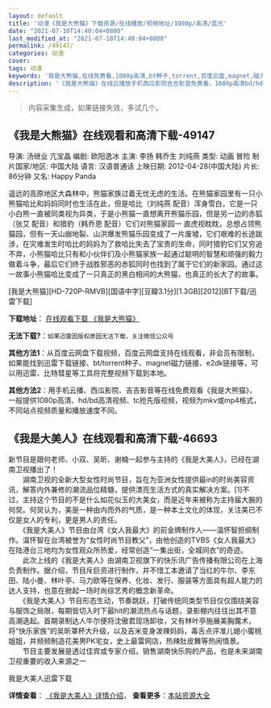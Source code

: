 ```yaml
---
layout: default
title: '动漫《我是大熊猫》下载资源/在线播放/视频地址/1080p/高清/蓝光'
date: "2021-07-10T14:40:04+0800"
last_modified_at: "2021-07-10T14:40:04+0800"
permalink: /49147/
categories: 动漫
cover:
tags: 动漫
keywords: '我是大熊猫,在线免费看,1080p高清,bt种子,torrent,百度云盘,magnet,磁力链,迅雷下载资源'
description: '《我是大熊猫》在线云播放手机西瓜影院吉吉影音免费看，1080p高清bd/hd未删减完整版和tc抢先枪版，mkv/mp4格式，附带bt/torrent种子、magnet/磁力链、百度云盘、网盘资源迅雷下载链接'
---
```


>内容采集生成，如果链接失效，多试几个。


## 《我是大熊猫》在线观看和高清下载-49147

导演: 汤继业 亢宝晶 编剧: 欧阳逸冰 主演: 李扬 韩乔生 刘纯燕 类型: 动画 冒险 制片国家/地区: 中国大陆 语言: 汉语普通话 上映日期: 2012-04-28(中国大陆) 片长: 86分钟 又名: Happy Panda

遥远的高原地区大森林中，熊猫家族过着无忧无虑的生活。在熊猫家园里有一只小熊猫哈比和妈妈同时也生活在此，但是哈比（刘纯燕 配音）浑身雪白，它是一只小白熊一直被同类视为异类，于是小熊猫一直想离开熊猫乐园，但是另一边的赤狐（张艾 配音）和猎豹（韩乔恩 配音）它们对熊猫家园一 直虎视眈眈，总想占领熊猫园，但有一天山崩地裂、山洪爆发熊猫乐园变成了一片废墟，它们艰难的长途跋涉，在灾难发生时哈比的妈妈为了救哈比失去了宝贵的生命，同时猎豹它们又穷追不弃，小熊猫哈比只有和小伙伴们及小熊猫家族一起通过聪明的智慧和顽强的毅力做着斗争，最后它们终于战胜邪恶的赤狐同时也找到了属于它们的新家园。通过这一故事小熊猫哈比变成了一只真正的黑白相间的大熊猫，也真正的长大了的故事。


[我是大熊猫][HD-720P-RMVB][国语中字][豆瓣3.1分][1.3GB][2012][BT下载/迅雷下载]

**下载地址**： [在线观看下载 《我是大熊猫》](https://www.btdx8.com/torrent/happy_panda_2012.html) 


**无法下载?**：`如果迅雷因版权原因无法下载，关注微信公众号 `

**其他方法1**：从百度云网盘下载视频，百度云网盘支持在线观看，非会员有限制，如果能找到迅雷下载链接、bt/torrent种子、magnet磁力链接、e2dk链接等，可以用迅雷、比特彗星等工具将完整视频下载到本地。

**其他方法2**：用手机云播、西瓜影院、吉吉影音等在线免费观看《我是大熊猫》，一般提供1080p高清、hd/bd高清视频、tc抢先版视频，视频为mkv或mp4格式，不同站点视频质量和播放速度不同。


## 《我是大美人》在线观看和高清下载-46693

新节目是跟何老师、小双、吴昕、谢楠一起参与主持的《我是大美人》，已经在湖南卫视播出了！<br />　　湖南卫视的全新大型女性时尚节目，旨在为亚洲女性提供最in的时尚美容资讯，解答内外兼修的潮流品位精髓，提供漂亮生活方式的真实解决方案。[1]不过，主持这个节目的不是什么如花似玉的大美女，而是近年来被称为主持届大腕的何炅。何炅认为，美是一种由内而外的气质，是一种本土文化的体现，关注美已不仅是女人的专利，更是男人的责任。<br />　　《我是大美人》节目由台湾《女人我最大》的前金牌制作人——温怀智担纲制作。温怀智在台湾被誉为&ldquo;女性时尚节目教父&rdquo;，由他创造的TVBS《女人我最大》在陆港台三地均为女性观众所热爱，经常创造&ldquo;一集出街，全城同衣”的奇迹。<br />　　此次上线的《我是大美人》由湖南卫视旗下的快乐讯广告传播有限公司在上海负责制作。据介绍，节目斥巨资进行制作，并不惜工本邀请了当红的牛尔、李东田、陆小曼、林叶亭、马力欧等在保养、化妆、发行、服装等方面具有超人能力的达人支持，也意在掀起一场时尚综艺秀的概念新革命。<br />　　《我是大美人》节目形态生动，节奏跳跃，打破传统同类型节目仅仅围绕美容与服饰之局限，每期皆切入时下最hit的潮流热点与话题，录影棚内往往出其不意高潮迭起。首期录制达人牛尔便将沈傲君现场卸妆，又有林叶亭施展美胸魔术，将“快乐家族”的吴昕罩杯大升级，以及吉米变身泼辣妈妈，毒舌点评准儿媳小蜜桃姐姐，并频频制造花美男PK宅女，史上最雷网店，热辣肚皮舞等热闹情景。<br />　　节目主要发展是透过佳宾或专家介绍，销售湖南快乐购的产品，也是未来湖南卫视重要的收入来源之一


我是大美人迅雷下载

**详情查看**： [《我是大美人》详情介绍](/movie/46693/)， **查看更多**：[本站资源大全](/movie/t/all/)

